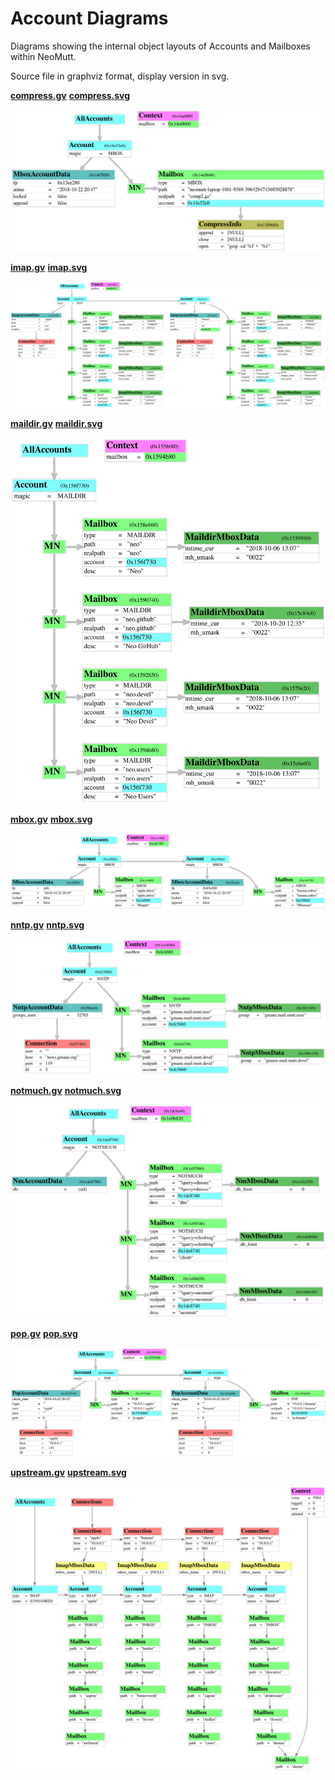 # Account Diagrams

Diagrams showing the internal object layouts of Accounts and Mailboxes within
NeoMutt.

Source file in graphviz format, display version in svg.

**[compress.gv](compress.gv)** **[compress.svg](compress.svg)**

![compress.svg](compress.svg)

**[imap.gv](imap.gv)** **[imap.svg](imap.svg)**

![imap.svg](imap.svg)

**[maildir.gv](maildir.gv)** **[maildir.svg](maildir.svg)**

![maildir.svg](maildir.svg)

**[mbox.gv](mbox.gv)** **[mbox.svg](mbox.svg)**

![mbox.svg](mbox.svg)

**[nntp.gv](nntp.gv)** **[nntp.svg](nntp.svg)**

![nntp.svg](nntp.svg)

**[notmuch.gv](notmuch.gv)** **[notmuch.svg](notmuch.svg)**

![notmuch.svg](notmuch.svg)

**[pop.gv](pop.gv)** **[pop.svg](pop.svg)**

![pop.svg](pop.svg)

**[upstream.gv](upstream.gv)** **[upstream.svg](upstream.svg)**

![upstream.svg](upstream.svg)

